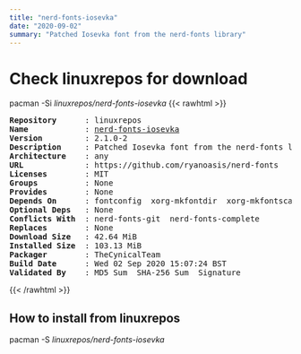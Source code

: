 ```yaml
---
title: "nerd-fonts-iosevka"
date: "2020-09-02"
summary: "Patched Iosevka font from the nerd-fonts library"
---
```


# Check linuxrepos for download

pacman -Si *linuxrepos/nerd-fonts-iosevka*
{{< rawhtml >}}
<pre class="highlight">
<b>Repository</b>      : linuxrepos
<b>Name</b>            : <a href="../../static/x86_64/nerd-fonts-iosevka-2.1.0-2-any.pkg.tar.zst">nerd-fonts-iosevka</a>
<b>Version</b>         : 2.1.0-2
<b>Description</b>     : Patched Iosevka font from the nerd-fonts library
<b>Architecture</b>    : any
<b>URL</b>             : https://github.com/ryanoasis/nerd-fonts
<b>Licenses</b>        : MIT
<b>Groups</b>          : None
<b>Provides</b>        : None
<b>Depends On</b>      : fontconfig  xorg-mkfontdir  xorg-mkfontscale
<b>Optional Deps</b>   : None
<b>Conflicts With</b>  : nerd-fonts-git  nerd-fonts-complete
<b>Replaces</b>        : None
<b>Download Size</b>   : 42.64 MiB
<b>Installed Size</b>  : 103.13 MiB
<b>Packager</b>        : TheCynicalTeam <wayne6324@gmail.com>
<b>Build Date</b>      : Wed 02 Sep 2020 15:07:24 BST
<b>Validated By</b>    : MD5 Sum  SHA-256 Sum  Signature
</pre>
{{< /rawhtml >}}
## How to install from linuxrepos

pacman -S *linuxrepos/nerd-fonts-iosevka*
